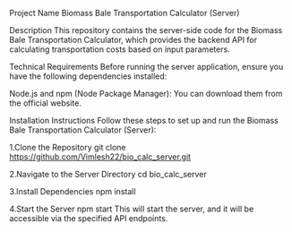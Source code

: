Project Name
Biomass Bale Transportation Calculator (Server)

Description
This repository contains the server-side code for the Biomass Bale Transportation Calculator, which provides the backend API for calculating transportation costs based on input parameters.

Technical Requirements
Before running the server application, ensure you have the following dependencies installed:

Node.js and npm (Node Package Manager): You can download them from the official website.

Installation Instructions
Follow these steps to set up and run the Biomass Bale Transportation Calculator (Server):

1.Clone the Repository
git clone https://github.com/Vimlesh22/bio_calc_server.git

2.Navigate to the Server Directory
cd bio_calc_server

3.Install Dependencies
npm install

4.Start the Server
npm start
This will start the server, and it will be accessible via the specified API endpoints.